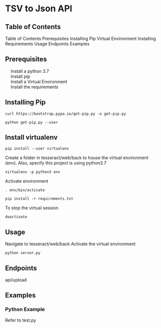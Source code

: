 # TSV to Json API

<div id='toc'>

## Table of Contents
  [Table of Contents](#toc)
  [Prerequisites](#pre)
  [Installing Pip](#pip)
  [Virtual Environment](#venv)
  [Installing Requirements](#req)
  [Usage](#use)
  [Endpoints](#end)
  [Examples](#ex)

<div id='pre'>

## Prerequisites

- Install a [python 3.7](https://www.python.org/downloads/)
- Install [pip](#pip)
- Install a [Virtual Environment](#venv)
- Install the [requirements](#req)

<div id='pip'>

## Installing Pip

`curl https://bootstrap.pypa.io/get-pip.py -o get-pip.py`

`python get-pip.py --user`

<div id='venv'>

## Install virtualenv  

`pip install --user virtualenv`

Create a folder in tesseract/web/back to house the virtual environment (env). Also, specify this project is using python3.7

`virtualenv -p python3 env`

Activate environment  

`. env/bin/activate`

<div id='req'>

`pip install -r requirements.txt`

To stop the virtual session  

`deactivate`

<div id='use'>

## Usage

Navigate to tesseract/web/back
Activate the [virtual environment](#venv)
```console
python server.py
```

<div id='end'>

## Endpoints

api/upload

<div id='ex'>

## Examples

### Python Example
Refer to test.py